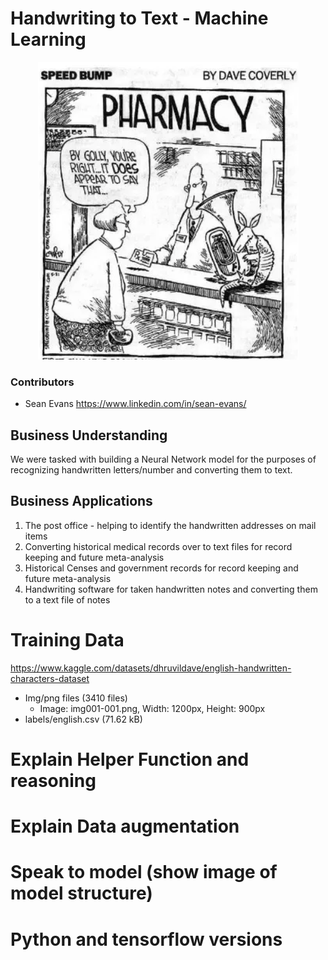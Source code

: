 # Handwriting to Text - Machine Learning

<!-- ![Image Description](DisplayIMG/Cartoon.png) -->

<div align="center">
  <img src="DisplayIMG/Cartoon.png" alt="Image Description" />
</div>

<!--  ![Image Description](DisplayIMG/HW.png) -->

### Contributors
* Sean Evans <https://www.linkedin.com/in/sean-evans/>

## Business Understanding
We were tasked with building a Neural Network model for the purposes of recognizing handwritten letters/number and converting them to text. 

## Business Applications
1. The post office - helping to identify the handwritten addresses on mail items
2. Converting historical medical records over to text files for record keeping and future meta-analysis
3. Historical Censes and government records for record keeping and future meta-analysis
4. Handwriting software for taken handwritten notes and converting them to a text file of notes

# Training Data
https://www.kaggle.com/datasets/dhruvildave/english-handwritten-characters-dataset

- Img/png files (3410 files)
  - Image: img001-001.png, Width: 1200px, Height: 900px
- labels/english.csv (71.62 kB)




# Explain Helper Function and reasoning

# Explain Data augmentation

# Speak to model (show image of model structure)






# Python and tensorflow versions

